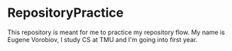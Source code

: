 # RepositoryPractice
This repository is meant for me to practice my repository flow.
My name is Eugene Vorobiov, I study CS at TMU and I'm going into first year.
